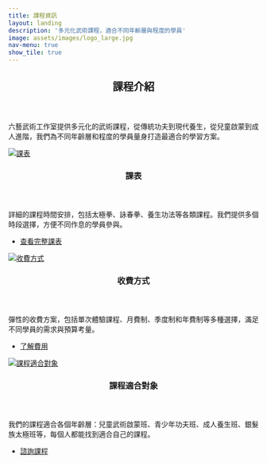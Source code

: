 ```yaml
---
title: 課程資訊
layout: landing
description: '多元化武術課程，適合不同年齡層與程度的學員'
image: assets/images/logo_large.jpg
nav-menu: true
show_tile: true
---
```


<!-- Main -->
<div id="main">

<!-- One -->
<section id="one">
	<div class="inner">
		<header class="major">
			<h2>課程介紹</h2>
		</header>
		<p>六藝武術工作室提供多元化的武術課程，從傳統功夫到現代養生，從兒童啟蒙到成人進階，我們為不同年齡層和程度的學員量身打造最適合的學習方案。</p>
	</div>
</section>

<!-- Two -->
<section id="two" class="spotlights">
	<section>
		<a href="#" class="image">
			<img src="{% link assets/images/coach_1.jpg %}" alt="課表" data-position="center center" />
		</a>
		<div class="content">
			<div class="inner">
				<header class="major">
					<h3>課表</h3>
				</header>
				<p>詳細的課程時間安排，包括太極拳、詠春拳、養生功法等各類課程。我們提供多個時段選擇，方便不同作息的學員參與。</p>
				<ul class="actions">
					<li><a href="#contact" class="button">查看完整課表</a></li>
				</ul>
			</div>
		</div>
	</section>
	<section>
		<a href="#" class="image">
			<img src="{% link assets/images/coach_2.jpg %}" alt="收費方式" data-position="top center" />
		</a>
		<div class="content">
			<div class="inner">
				<header class="major">
					<h3>收費方式</h3>
				</header>
				<p>彈性的收費方案，包括單次體驗課程、月費制、季度制和年費制等多種選擇，滿足不同學員的需求與預算考量。</p>
				<ul class="actions">
					<li><a href="#contact" class="button">了解費用</a></li>
				</ul>
			</div>
		</div>
	</section>
	<section>
		<a href="#" class="image">
			<img src="{% link assets/images/coach_3.jpg %}" alt="課程適合對象" data-position="25% 25%" />
		</a>
		<div class="content">
			<div class="inner">
				<header class="major">
					<h3>課程適合對象</h3>
				</header>
				<p>我們的課程適合各個年齡層：兒童武術啟蒙班、青少年功夫班、成人養生班、銀髮族太極班等，每個人都能找到適合自己的課程。</p>
				<ul class="actions">
					<li><a href="#contact" class="button">諮詢課程</a></li>
				</ul>
			</div>
		</div>
	</section>
</section>

</div>